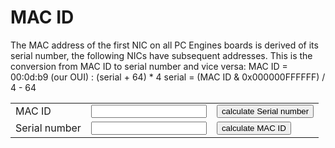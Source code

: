 # MAC ID

The MAC address of the first NIC on all PC Engines boards is derived of its serial number, the following NICs have subsequent addresses.
This is the conversion from MAC ID to serial number and vice versa:
MAC ID = 00:0d:b9 (our OUI) : (serial + 64) * 4
serial = (MAC ID & 0x000000FFFFFF) / 4 - 64

<script type="text/javascript" src="https://ajax.googleapis.com/ajax/libs/jquery/1.10.2/jquery.min.js"></script>
<script type="text/javascript">

	function calculate_mac(serial_nr){
		serial_nr = parseInt(serial_nr.replace('?','_').split("_")[0].replace('WN',''), 10);
		var mac = (serial_nr+64)*4;
		mac = mac.toString(16);
		mac = "000000" + mac;
		mac = mac.substr(-6);
		mac = mac.substring(0,2) + ":" + mac.substring(2,4) + ":" + mac.substring(4,6);
		$("#mac_id").val('00:0d:b9:' + mac);
	};
	function calculate_serial(mac){
		serial_nr = mac.split(':').join('');
		var len = serial_nr.length;
		serial_nr = serial_nr.substring(len-6,len);
		serial_nr = parseInt(serial_nr, 16)/4-64;
		$("#serial_nr").val(Math.trunc(serial_nr));
	};

</script>

<table>
	<tr>
		<td>MAC ID</td>
		<td><input id="mac_id"></td>
		<td><button onclick="calculate_serial($('#mac_id').val())">calculate Serial number</button></td>
	</tr>
	<tr>
		<td>Serial number</td>
		<td><input id="serial_nr"></td>
		<td><button onclick="calculate_mac($('#serial_nr').val())">calculate MAC ID</button></td>
	</tr>
</table>
